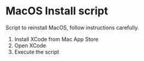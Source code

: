 # MacOS Install script

Script to reinstall MacOS, follow instructions carefully.

1. Install XCode from Mac App Store
2. Open XCode
3. Execute the script
